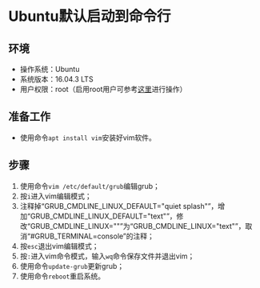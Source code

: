 # Ubuntu默认启动到命令行
## 环境
- 操作系统：Ubuntu
- 系统版本：16.04.3 LTS
- 用户权限：root（启用root用户可参考[这里](https://github.com/hemajun815/tutorial/blob/master/ubuntu/2.opening-root-on-ubuntu.md)进行操作）
## 准备工作
- 使用命令`apt install vim`安装好vim软件。
## 步骤
1. 使用命令`vim /etc/default/grub`编辑grub；
2. 按`i`进入vim编辑模式；
3. 注释掉“GRUB_CMDLINE_LINUX_DEFAULT="quiet splash"”，增加“GRUB_CMDLINE_LINUX_DEFAULT="text"”，修改“GRUB_CMDLINE_LINUX=""”为“GRUB_CMDLINE_LINUX="text"”，取消“#GRUB_TERMINAL=console”的注释；
4. 按`esc`退出vim编辑模式；
5. 按`:`进入vim命令模式，输入`wq`命令保存文件并退出vim；
6. 使用命令`update-grub`更新grub；
7. 使用命令`reboot`重启系统。
